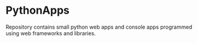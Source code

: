 # PythonApps
Repository contains  small python web  apps and console apps programmed using web frameworks and libraries.
